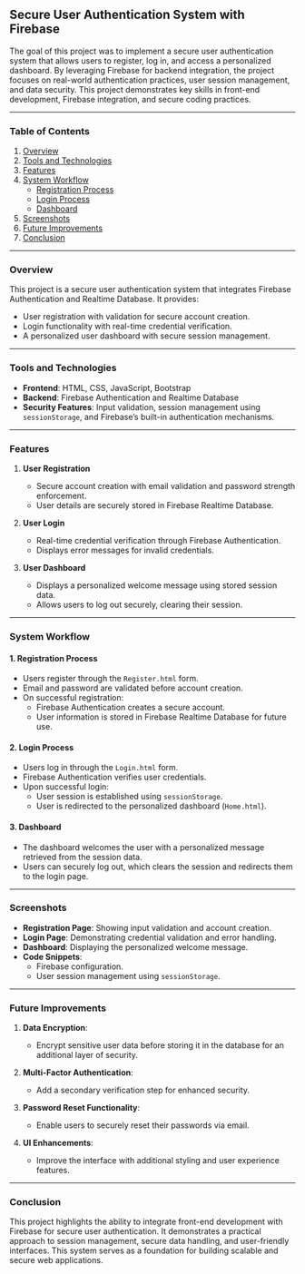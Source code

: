 ## Secure User Authentication System with Firebase

The goal of this project was to implement a secure user authentication system that allows users to register, log in, and access a personalized dashboard. By leveraging Firebase for backend integration, the project focuses on real-world authentication practices, user session management, and data security. This project demonstrates key skills in front-end development, Firebase integration, and secure coding practices.

---

### **Table of Contents**
1. [Overview](#overview)
2. [Tools and Technologies](#tools-and-technologies)
3. [Features](#features)
4. [System Workflow](#system-workflow)
    - [Registration Process](#1-registration-process)
    - [Login Process](#2-login-process)
    - [Dashboard](#3-dashboard)
5. [Screenshots](#screenshots)
6. [Future Improvements](#future-improvements)
7. [Conclusion](#conclusion)

---

### **Overview**
This project is a secure user authentication system that integrates Firebase Authentication and Realtime Database. It provides:
- User registration with validation for secure account creation.
- Login functionality with real-time credential verification.
- A personalized user dashboard with secure session management.

---

### **Tools and Technologies**
- **Frontend**: HTML, CSS, JavaScript, Bootstrap
- **Backend**: Firebase Authentication and Realtime Database
- **Security Features**: Input validation, session management using `sessionStorage`, and Firebase’s built-in authentication mechanisms.

---

### **Features**
1. **User Registration**
   - Secure account creation with email validation and password strength enforcement.
   - User details are securely stored in Firebase Realtime Database.

2. **User Login**
   - Real-time credential verification through Firebase Authentication.
   - Displays error messages for invalid credentials.

3. **User Dashboard**
   - Displays a personalized welcome message using stored session data.
   - Allows users to log out securely, clearing their session.

---

### **System Workflow**

#### **1. Registration Process**
- Users register through the `Register.html` form.
- Email and password are validated before account creation.
- On successful registration:
  - Firebase Authentication creates a secure account.
  - User information is stored in Firebase Realtime Database for future use.

#### **2. Login Process**
- Users log in through the `Login.html` form.
- Firebase Authentication verifies user credentials.
- Upon successful login:
  - User session is established using `sessionStorage`.
  - User is redirected to the personalized dashboard (`Home.html`).

#### **3. Dashboard**
- The dashboard welcomes the user with a personalized message retrieved from the session data.
- Users can securely log out, which clears the session and redirects them to the login page.

---

### **Screenshots**
- **Registration Page**: Showing input validation and account creation.
- **Login Page**: Demonstrating credential validation and error handling.
- **Dashboard**: Displaying the personalized welcome message.
- **Code Snippets**:
  - Firebase configuration.
  - User session management using `sessionStorage`.

---

### **Future Improvements**
1. **Data Encryption**:
   - Encrypt sensitive user data before storing it in the database for an additional layer of security.

2. **Multi-Factor Authentication**:
   - Add a secondary verification step for enhanced security.

3. **Password Reset Functionality**:
   - Enable users to securely reset their passwords via email.

4. **UI Enhancements**:
   - Improve the interface with additional styling and user experience features.

---

### **Conclusion**
This project highlights the ability to integrate front-end development with Firebase for secure user authentication. It demonstrates a practical approach to session management, secure data handling, and user-friendly interfaces. This system serves as a foundation for building scalable and secure web applications.


